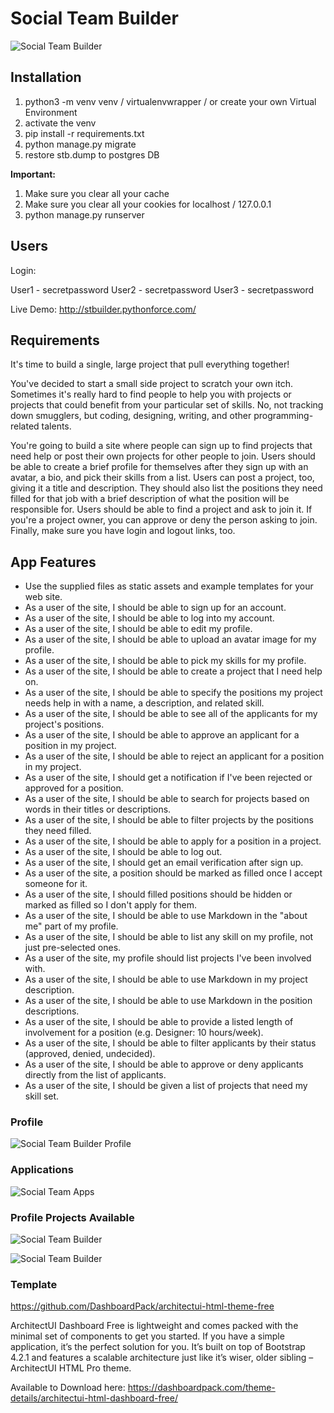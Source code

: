 # Social Team Builder

![Social Team Builder](https://stbuilder.s3.amazonaws.com/static/screenshots/stb1.png "Social Team Builder")

## Installation

1. python3 -m venv venv / virtualenvwrapper / or create your own Virtual Environment
2. activate the venv
3. pip install -r requirements.txt
4. python manage.py migrate
5. restore stb.dump to postgres DB

**Important:**
1. Make sure you clear all your cache
2. Make sure you clear all your cookies for localhost / 127.0.0.1
3. python manage.py runserver

## Users

Login:

User1 - secretpassword
User2 - secretpassword
User3 - secretpassword

Live Demo: http://stbuilder.pythonforce.com/

## Requirements

It's time to build a single, large project that pull everything together!

You've decided to start a small side project to scratch your own itch. Sometimes it's really hard to find people to help you with projects or projects that could benefit from your particular set of skills. No, not tracking down smugglers, but coding, designing, writing, and other programming-related talents.

You're going to build a site where people can sign up to find projects that need help or post their own projects for other people to join. Users should be able to create a brief profile for themselves after they sign up with an avatar, a bio, and pick their skills from a list. Users can post a project, too, giving it a title and description. They should also list the positions they need filled for that job with a brief description of what the position will be responsible for. Users should be able to find a project and ask to join it. If you're a project owner, you can approve or deny the person asking to join. Finally, make sure you have login and logout links, too.

## App Features

- Use the supplied files as static assets and example templates for your web site.
- As a user of the site, I should be able to sign up for an account.
- As a user of the site, I should be able to log into my account.
- As a user of the site, I should be able to edit my profile.
- As a user of the site, I should be able to upload an avatar image for my profile.
- As a user of the site, I should be able to pick my skills for my profile.
- As a user of the site, I should be able to create a project that I need help on.
- As a user of the site, I should be able to specify the positions my project needs help in with a name, a description, and related skill.
- As a user of the site, I should be able to see all of the applicants for my project's positions.
- As a user of the site, I should be able to approve an applicant for a position in my project.
- As a user of the site, I should be able to reject an applicant for a position in my project.
- As a user of the site, I should get a notification if I've been rejected or approved for a position.
- As a user of the site, I should be able to search for projects based on words in their titles or descriptions.
- As a user of the site, I should be able to filter projects by the positions they need filled.
- As a user of the site, I should be able to apply for a position in a project.
- As a user of the site, I should be able to log out.
- As a user of the site, I should get an email verification after sign up.
- As a user of the site, a position should be marked as filled once I accept someone for it.
- As a user of the site, I should filled positions should be hidden or marked as filled so I don't apply for them.
- As a user of the site, I should be able to use Markdown in the "about me" part of my profile.
- As a user of the site, I should be able to list any skill on my profile, not just pre-selected ones.
- As a user of the site, my profile should list projects I've been involved with.
- As a user of the site, I should be able to use Markdown in my project description.
- As a user of the site, I should be able to use Markdown in the position descriptions.
- As a user of the site, I should be able to provide a listed length of involvement for a position (e.g. Designer: 10 hours/week).
- As a user of the site, I should be able to filter applicants by their status (approved, denied, undecided).
- As a user of the site, I should be able to approve or deny applicants directly from the list of applicants.
- As a user of the site, I should be given a list of projects that need my skill set.

### Profile
![Social Team Builder Profile](https://stbuilder.s3.amazonaws.com/static/screenshots/stb2.png "Social Team Builder Profile")

### Applications

![Social Team Apps](https://stbuilder.s3.amazonaws.com/static/screenshots/stb3.png "Social Team Builder Apps")

### Profile Projects Available

![Social Team Builder](https://stbuilder.s3.amazonaws.com/static/screenshots/stb4.png "Social Team Builder")

![Social Team Builder](https://stbuilder.s3.amazonaws.com/static/screenshots/stb5.png "Social Team Builder")

### Template

https://github.com/DashboardPack/architectui-html-theme-free

ArchitectUI Dashboard Free is lightweight and comes packed with the minimal set of components to get you started. If you have a simple application, it’s the perfect solution for you. It’s built on top of Bootstrap 4.2.1 and features a scalable architecture just like it’s wiser, older sibling – ArchitectUI HTML Pro theme. 

Available to Download here:
https://dashboardpack.com/theme-details/architectui-html-dashboard-free/